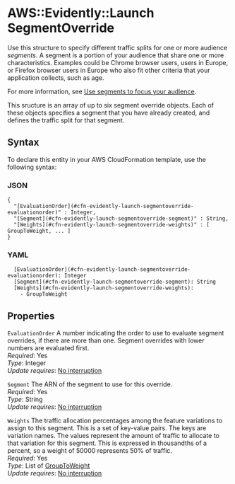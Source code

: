 # AWS::Evidently::Launch SegmentOverride<a name="aws-properties-evidently-launch-segmentoverride"></a>

Use this structure to specify different traffic splits for one or more audience *segments*\. A segment is a portion of your audience that share one or more characteristics\. Examples could be Chrome browser users, users in Europe, or Firefox browser users in Europe who also fit other criteria that your application collects, such as age\.

For more information, see [ Use segments to focus your audience](https://docs.aws.amazon.com/AmazonCloudWatch/latest/monitoring/CloudWatch-Evidently-segments.html)\.

This sructure is an array of up to six segment override objects\. Each of these objects specifies a segment that you have already created, and defines the traffic split for that segment\.

## Syntax<a name="aws-properties-evidently-launch-segmentoverride-syntax"></a>

To declare this entity in your AWS CloudFormation template, use the following syntax:

### JSON<a name="aws-properties-evidently-launch-segmentoverride-syntax.json"></a>

```
{
  "[EvaluationOrder](#cfn-evidently-launch-segmentoverride-evaluationorder)" : Integer,
  "[Segment](#cfn-evidently-launch-segmentoverride-segment)" : String,
  "[Weights](#cfn-evidently-launch-segmentoverride-weights)" : [ GroupToWeight, ... ]
}
```

### YAML<a name="aws-properties-evidently-launch-segmentoverride-syntax.yaml"></a>

```
  [EvaluationOrder](#cfn-evidently-launch-segmentoverride-evaluationorder): Integer
  [Segment](#cfn-evidently-launch-segmentoverride-segment): String
  [Weights](#cfn-evidently-launch-segmentoverride-weights): 
    - GroupToWeight
```

## Properties<a name="aws-properties-evidently-launch-segmentoverride-properties"></a>

`EvaluationOrder`  <a name="cfn-evidently-launch-segmentoverride-evaluationorder"></a>
A number indicating the order to use to evaluate segment overrides, if there are more than one\. Segment overrides with lower numbers are evaluated first\.  
*Required*: Yes  
*Type*: Integer  
*Update requires*: [No interruption](https://docs.aws.amazon.com/AWSCloudFormation/latest/UserGuide/using-cfn-updating-stacks-update-behaviors.html#update-no-interrupt)

`Segment`  <a name="cfn-evidently-launch-segmentoverride-segment"></a>
The ARN of the segment to use for this override\.  
*Required*: Yes  
*Type*: String  
*Update requires*: [No interruption](https://docs.aws.amazon.com/AWSCloudFormation/latest/UserGuide/using-cfn-updating-stacks-update-behaviors.html#update-no-interrupt)

`Weights`  <a name="cfn-evidently-launch-segmentoverride-weights"></a>
The traffic allocation percentages among the feature variations to assign to this segment\. This is a set of key\-value pairs\. The keys are variation names\. The values represent the amount of traffic to allocate to that variation for this segment\. This is expressed in thousandths of a percent, so a weight of 50000 represents 50% of traffic\.  
*Required*: Yes  
*Type*: List of [GroupToWeight](aws-properties-evidently-launch-grouptoweight.md)  
*Update requires*: [No interruption](https://docs.aws.amazon.com/AWSCloudFormation/latest/UserGuide/using-cfn-updating-stacks-update-behaviors.html#update-no-interrupt)